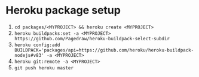 # Heroku package setup

1. `cd packages/<MYPROJECT> && heroku create <MYPROJECT>`
2. `heroku buildpacks:set -a <MYPROJECT> https://github.com/Pagedraw/heroku-buildpack-select-subdir`
3. `heroku config:add BUILDPACK='packages/api=https://github.com/heroku/heroku-buildpack-nodejs#v83' -a <MYPROJECT>`
4. `heroku git:remote -a <MYPROJECT>`
5. `git push heroku master`